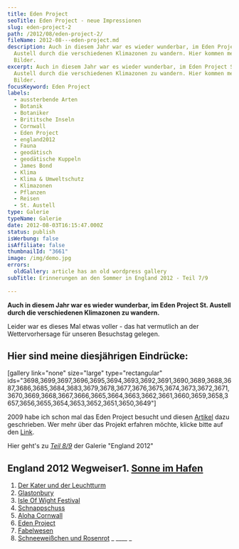 ```yaml
---
title: Eden Project
seoTitle: Eden Project - neue Impressionen
slug: eden-project-2
path: /2012/08/eden-project-2/
fileName: 2012-08---eden-project.md
description: Auch in diesem Jahr war es wieder wunderbar, im Eden Project St.
  Austell durch die verschiedenen Klimazonen zu wandern. Hier kommen meine
  Bilder.
excerpt: Auch in diesem Jahr war es wieder wunderbar, im Eden Project St.
  Austell durch die verschiedenen Klimazonen zu wandern. Hier kommen meine
  Bilder.
focusKeyword: Eden Project
labels:
  - aussterbende Arten
  - Botanik
  - Botaniker
  - Brititsche Inseln
  - Cornwall
  - Eden Project
  - england2012
  - Fauna
  - geodätisch
  - geodätische Kuppeln
  - James Bond
  - Klima
  - Klima & Umweltschutz
  - Klimazonen
  - Pflanzen
  - Reisen
  - St. Austell
type: Galerie
typeName: Galerie
date: 2012-08-03T16:15:47.000Z
status: publish
isWerbung: false
isAffiliate: false
thumbnailId: "3661"
image: /img/demo.jpg
errors:
  oldGallery: article has an old wordpress gallery
subTitle: Erinnerungen an den Sommer in England 2012 - Teil 7/9
  
---
```


**Auch in diesem Jahr war es wieder wunderbar, im Eden Project St. Austell durch
die verschiedenen Klimazonen zu wandern.**

Leider war es dieses Mal etwas voller - das hat vermutlich an der
Wettervorhersage für unseren Besuchstag gelegen.

## Hier sind meine diesjährigen Eindrücke:

[gallery link="none" size="large" type="rectangular"
ids="3698,3699,3697,3696,3695,3694,3693,3692,3691,3690,3689,3688,3687,3686,3685,3684,3683,3679,3678,3677,3676,3675,3674,3673,3672,3671,3670,3669,3668,3667,3666,3665,3664,3663,3662,3661,3660,3659,3658,3657,3656,3655,3654,3653,3652,3651,3650,3649"]

2009 habe ich schon mal das Eden Project besucht und diesen
[Artikel](//?s=eden+project) dazu geschrieben. Wer mehr über das Projekt
erfahren möchte, klicke bitte auf den [Link](//?s=eden+project).

Hier geht's zu [_Teil 8/9_](/2012/08/fabelwesen/) der Galerie "England 2012"

## England 2012 Wegweiser1. [Sonne im Hafen](http://wp.me/p533wO-Ry)

1.  [Der Kater und der Leuchtturm](/2012/08/der-kater-und-der-leuchtturm/)
1.  [Glastonbury](/2012/07/glastonbury/)
1.  [Isle Of Wight Festival](/2012/07/isle-of-wight-festival-2012/)
1.  [Schnappschuss](/2012/07/schnappschuss/)
1.  [Aloha Cornwall](/2012/07/aloa-cornwall/)
1.  [Eden Project](/2012/08/eden-project-2/)
1.  [Fabelwesen](/2012/08/fabelwesen/)
1.  [Schneeweißchen und Rosenrot](/2012/08/schneeweis-und-rosenrot/) _ \_\_\_\_
    _

  